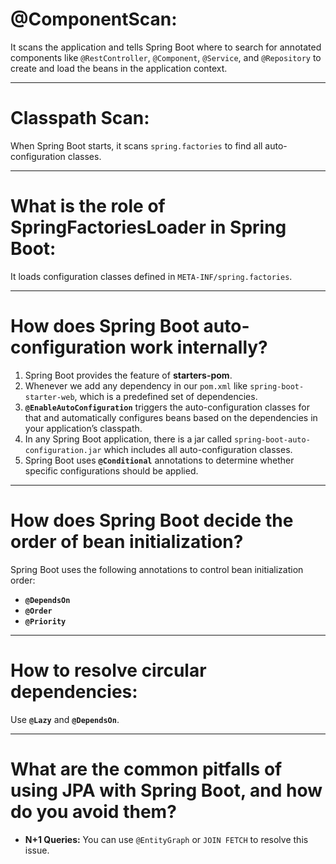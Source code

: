 # @ComponentScan:
It scans the application and tells Spring Boot where to search for annotated components like `@RestController`, `@Component`, `@Service`, and `@Repository` to create and load the beans in the application context.

---

# Classpath Scan:
When Spring Boot starts, it scans `spring.factories` to find all auto-configuration classes.

---

# What is the role of SpringFactoriesLoader in Spring Boot:
It loads configuration classes defined in `META-INF/spring.factories`.

---

# How does Spring Boot auto-configuration work internally?
1. Spring Boot provides the feature of **starters-pom**.
2. Whenever we add any dependency in our `pom.xml` like `spring-boot-starter-web`, which is a predefined set of dependencies.
3. **`@EnableAutoConfiguration`** triggers the auto-configuration classes for that and automatically configures beans based on the dependencies in your application’s classpath.
4. In any Spring Boot application, there is a jar called `spring-boot-auto-configuration.jar` which includes all auto-configuration classes.
5. Spring Boot uses **`@Conditional`** annotations to determine whether specific configurations should be applied.

---

# How does Spring Boot decide the order of bean initialization?
Spring Boot uses the following annotations to control bean initialization order:
- **`@DependsOn`**
- **`@Order`**
- **`@Priority`**

---

# How to resolve circular dependencies:
Use **`@Lazy`** and **`@DependsOn`**.

---

# What are the common pitfalls of using JPA with Spring Boot, and how do you avoid them?
- **N+1 Queries:** You can use `@EntityGraph` or `JOIN FETCH` to resolve this issue.
